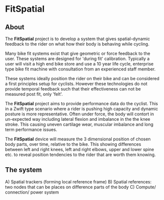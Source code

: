 # FitSpatial

## About

The **FitSpatial** project is to develop a system that gives spatial-dynamic feedback to the rider on what how their body is behaving while cycling.

Many bike fit systems exist that give geometric or force feedback to the user. These systems are designed for 'during fit' calibration. Typically a user will visit a high end bike store and use a 10 year life cycle, enterprise type bike fit machine with consultation from an experienced staff member.

These systems ideally position the rider on their bike and can be considered a first principles setup for cyclists. However these technologies do not provide temporal feedback such that their effectiveness can not be measured post fit, only 'felt'.

The **FitSpatial** project aims to provide performance data do the cyclist. This in a Zwift type scenario where a rider is pushing high capacity and dynamic posture is more representative. Often under force, the body will contort in un-expected way including lateral flexion and imbalance in the the knee stroke. This causing uneven cartilage wear, muscular imbalance and long term performance issues.

The **FitSpatial** device will measure the 3 dimensional position of chosen body parts, over time, relative to the bike. This showing differences between left and right knees, left and right elbows, upper and lower spine etc. to reveal position tendencies to the rider that are worth them knowing.

## The system

A) Spatial trackers (forming local reference frame)
B) Spatial references: two nodes that can be places on difference parts of the body
C) Compute/ connection/ power system
